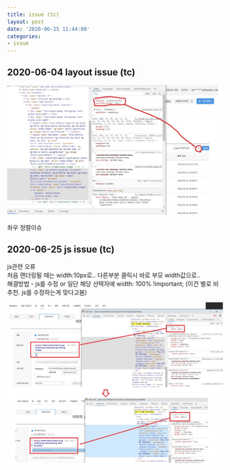 ```yaml
---
title: issue (tc)
layout: post
date: '2020-06-25 11:44:00'
categories:
- issue
---
```


## 2020-06-04 layout issue (tc)

![](/static/img/issue/image01.jpg)

좌우 정렬이슈

## 2020-06-25 js issue (tc)

js관련 오류  
처음 랜더링될 때는 width:10px로.. 다른부분 클릭시 바로 부모 width값으로..  
해결방법 - js를 수정 or 일단 해당 선택자에 width: 100% !important; (이건 별로 비추천. js를 수정하는게 맞다고봄)

![](/static/img/issue/image00.jpg)